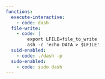 ```yaml
---
functions:
  execute-interactive:
    - code: dash
  file-write:
    - code: |
        export LFILE=file_to_write
        ash -c 'echo DATA > $LFILE'
  suid-enabled:
    - code: ./dash -p
  sudo-enabled:
    - code: sudo dash
---
```

